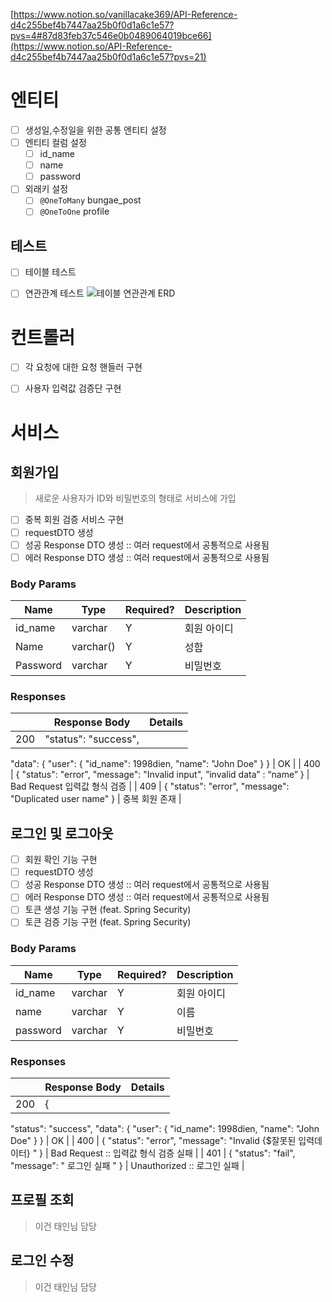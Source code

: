 [https://www.notion.so/vanillacake369/API-Reference-d4c255bef4b7447aa25b0f0d1a6c1e57?pvs=4#87d83feb37c546e0b0489064019bce66](https://www.notion.so/API-Reference-d4c255bef4b7447aa25b0f0d1a6c1e57?pvs=21)

# 엔티티

- [ ]  생성일,수정일을 위한 공통 엔티티 설정
- [ ]  엔티티 컬럼 설정
    - [ ]  id_name
    - [ ]  name
    - [ ]  password
- [ ]  외래키 설정
    - [ ]  `@OneToMany` bungae_post
    - [ ]  `@OneToOne` profile
## 테스트
- [ ] 테이블 테스트
- [ ] 연관관계 테스트
![테이블 연관관계 ERD](https://www.notion.so/image/https%3A%2F%2Fprod-files-secure.s3.us-west-2.amazonaws.com%2F3db2b170-876f-457d-b66e-dd806b51bd64%2F64fd329e-431c-4b8e-a0fb-e78c989436c2%2FUntitled.png?table=block&id=515946cd-17df-4d41-9c56-d57e288c5f7e&spaceId=3db2b170-876f-457d-b66e-dd806b51bd64&width=1740&userId=03fe3df2-6915-4b61-90cb-f95512192a82&cache=v2)


# 컨트롤러
- [ ] 각 요청에 대한 요청 핸들러 구현
- [ ] 사용자 입력값 검증단 구현


# 서비스

## 회원가입 
> 새로운 사용자가 ID와 비밀번호의 형태로 서비스에 가입
- [ ] 중복 회원 검증 서비스 구현
- [ ] requestDTO 생성
- [ ] 성공 Response DTO 생성 :: 여러 request에서 공통적으로 사용됨
- [ ] 에러 Response DTO 생성 :: 여러 request에서 공통적으로 사용됨

### Body Params
| Name | Type | Required? | Description |
| --- | --- | --- | --- |
| id_name | varchar | Y | 회원 아이디 |
| Name | varchar() | Y | 성함 |
| Password | varchar | Y | 비밀번호 |

### Responses

|  | Response Body | Details |
| --- | --- | --- |
| 200 | "status": "success",
"data": {
"user": {
"id_name": 1998dien,
"name": "John Doe"
}
} | OK |
| 400 | {
"status": "error",
"message": "Invalid input",
”invalid data” : “name”
} | Bad Request 입력값 형식 검증 |
| 409 | {
"status": "error",
"message": "Duplicated user name"
} | 중복 회원 존재 |


##  로그인 및 로그아웃
- [ ] 회원 확인 기능 구현
- [ ] requestDTO 생성
- [ ] 성공 Response DTO 생성 :: 여러 request에서 공통적으로 사용됨
- [ ] 에러 Response DTO 생성 :: 여러 request에서 공통적으로 사용됨
- [ ] 토큰 생성 기능 구현 (feat. Spring Security) 
- [ ] 토큰 검증 기능 구현 (feat. Spring Security) 

### Body Params

| Name | Type | Required? | Description |
| --- | --- | --- | --- |
| id_name | varchar | Y | 회원 아이디 |
| name | varchar | Y | 이름 |
| password | varchar | Y | 비밀번호 |

### Responses

|  | Response Body | Details |
| --- | --- | --- |
| 200 | {
"status": "success",
"data": {
"user": {
"id_name": 1998dien,
"name": "John Doe"
}
} | OK |
| 400 | {
"status": "error",
"message": "Invalid {$잘못된 입력데이터} "
} | Bad Request :: 입력값 형식 검증 실패 |
| 401 | {
"status": "fail",
"message": " 로그인 실패 "
} | Unauthorized :: 로그인 실패 |


## 프로필 조회

> 이건 태인님 담당
>

## 로그인 수정

> 이건 태인님 담당
>